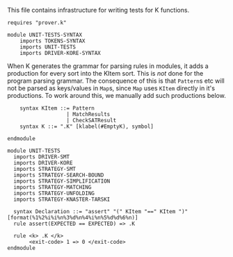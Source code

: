 This file contains infrastructure for writing tests for K functions.

```k
requires "prover.k"
```

```k
module UNIT-TESTS-SYNTAX
    imports TOKENS-SYNTAX
    imports UNIT-TESTS
    imports DRIVER-KORE-SYNTAX
```

When K generates the grammar for parsing rules in modules, it adds a production
for every sort into the KItem sort. This is *not* done for the program parsing
grammar. The consequence of this is that `Pattern`s etc will not be parsed
as keys/values in `Map`s, since `Map` uses `KItem` directly in it's productions.
To work around this, we manually add such productions below.

```k
    syntax KItem ::= Pattern
                   | MatchResults
                   | CheckSATResult
    syntax K ::= ".K" [klabel(#EmptyK), symbol]
```

```k
endmodule
```

```k
module UNIT-TESTS
  imports DRIVER-SMT
  imports DRIVER-KORE
  imports STRATEGY-SMT
  imports STRATEGY-SEARCH-BOUND
  imports STRATEGY-SIMPLIFICATION
  imports STRATEGY-MATCHING
  imports STRATEGY-UNFOLDING
  imports STRATEGY-KNASTER-TARSKI

  syntax Declaration ::= "assert" "(" KItem "==" KItem ")" [format(%1%2%i%i%n%3%d%n%4%i%n%5%d%d%6%n)]
  rule assert(EXPECTED == EXPECTED) => .K

  rule <k> .K </k>
       <exit-code> 1 => 0 </exit-code>
endmodule
```
